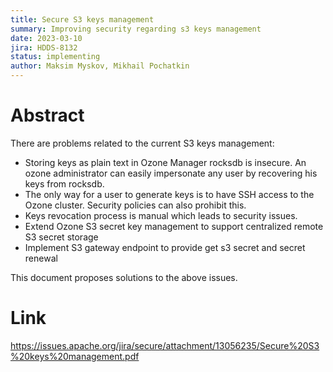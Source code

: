 ```yaml
---
title: Secure S3 keys management
summary: Improving security regarding s3 keys management
date: 2023-03-10
jira: HDDS-8132
status: implementing
author: Maksim Myskov, Mikhail Pochatkin
---
```

<!--
  Licensed under the Apache License, Version 2.0 (the "License");
  you may not use this file except in compliance with the License.
  You may obtain a copy of the License at
   http://www.apache.org/licenses/LICENSE-2.0
  Unless required by applicable law or agreed to in writing, software
  distributed under the License is distributed on an "AS IS" BASIS,
  WITHOUT WARRANTIES OR CONDITIONS OF ANY KIND, either express or implied.
  See the License for the specific language governing permissions and
  limitations under the License. See accompanying LICENSE file.
-->

# Abstract

There are problems related to the current S3 keys management:
* Storing keys as plain text in Ozone Manager rocksdb is insecure. An ozone administrator can easily impersonate any user by recovering his keys from rocksdb.
* The only way for a user to generate keys is to have SSH access to the Ozone cluster. Security policies can also prohibit this.
* Keys revocation process is manual which leads to security issues.
* Extend Ozone S3 secret key management to support centralized remote S3 secret storage
* Implement S3 gateway endpoint to provide get s3 secret and secret renewal

This document proposes solutions to the above issues.

# Link

https://issues.apache.org/jira/secure/attachment/13056235/Secure%20S3%20keys%20management.pdf